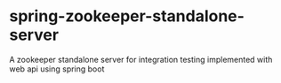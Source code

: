 # spring-zookeeper-standalone-server
A zookeeper standalone server for integration testing implemented with web api using spring boot

